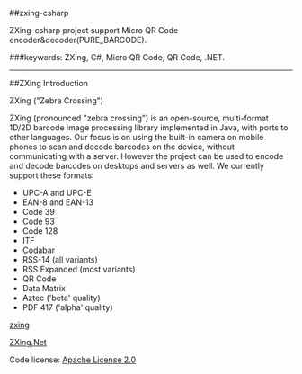 ##zxing-csharp

ZXing-csharp project support Micro QR Code encoder&decoder(PURE_BARCODE).

###keywords: ZXing, C#, Micro QR Code, QR Code, .NET.

---------------
##ZXing Introduction

ZXing ("Zebra Crossing")

ZXing (pronounced "zebra crossing") is an open-source, multi-format 1D/2D barcode image processing library implemented in Java, with ports to other languages. Our focus is on using the built-in camera on mobile phones to scan and decode barcodes on the device, without communicating with a server. However the project can be used to encode and decode barcodes on desktops and servers as well. We currently support these formats:

* UPC-A and UPC-E
* EAN-8 and EAN-13
* Code 39
* Code 93
* Code 128
* ITF
* Codabar
* RSS-14 (all variants)
* RSS Expanded (most variants)
* QR Code
* Data Matrix
* Aztec ('beta' quality)
* PDF 417 ('alpha' quality)

[zxing](https://github.com/zxing/zxing)

[ZXing.Net](http://zxingnet.codeplex.com/)

Code license: [Apache License 2.0](http://www.apache.org/licenses/LICENSE-2.0)
 
